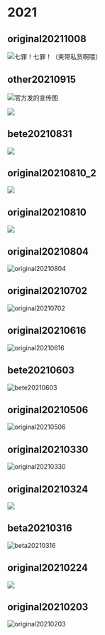 # 2021

## original20211008

![&#x4E03;&#x7F6A;&#xFF01;&#x4E03;&#x7F6A;&#xFF01;&#xFF08;&#x5939;&#x5E26;&#x79C1;&#x8D27;&#x554A;&#x5582;&#xFF09;](../../.gitbook/assets/original20211008.png)

## other20210915

![&#x5B98;&#x65B9;&#x53D1;&#x7684;&#x5BA3;&#x4F20;&#x56FE;](../../.gitbook/assets/other20210915.jpg)

![](../../.gitbook/assets/92958619_p0.jpg)

## bete20210831

![](../../.gitbook/assets/bete20210831.png)

## original20210810\_2

![](../../.gitbook/assets/original20210810_2.png)

## original20210810

![](../../.gitbook/assets/original20210810.png)

## original20210804

![original20210804](../../.gitbook/assets/original20210804.png)

## original20210702

![original20210702](../../.gitbook/assets/original20210702.png)

## original20210616

![original20210616](../../.gitbook/assets/original20210616.png)

## bete20210603

![bete20210603](../../.gitbook/assets/bete20210603.png)

## original20210506

![original20210506](../../.gitbook/assets/oringinal20210506.png)

## original20210330

![original20210330](../../.gitbook/assets/original20210330.png)

## original20210324

![](../../.gitbook/assets/original20210324.png)

## beta20210316

![beta20210316](../../.gitbook/assets/beta20210316.png)

## original20210224

![](../../.gitbook/assets/original20210224.png)

## original20210203

![original20210203](../../.gitbook/assets/original20210203.png)


